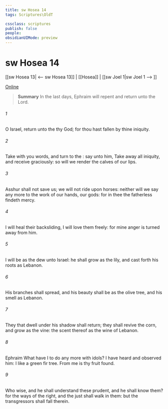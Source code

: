 ```yaml
---
title: sw Hosea 14
tags: Scriptures\OldT

cssclass: scriptures
publish: false
people:
obsidianUIMode: preview
---
```


# sw Hosea 14
[[sw Hosea 13| <-- sw Hosea 13]] | [[Hosea]] | [[sw Joel 1|sw Joel 1 --> ]]

[Online](https://churchofjesuschrist.org/study/scriptures/ot/hosea/14?lang=eng)

> __Summary__
In the last days, Ephraim will repent and return unto the Lord.

###### 1 
O Israel, return unto the  thy God; for thou hast fallen by thine iniquity.

###### 2 
Take with you words, and turn to the : say unto him, Take away all iniquity, and receive  graciously: so will we render the calves of our lips.

###### 3 
Asshur shall not save us; we will not ride upon horses: neither will we say any more to the work of our hands,  our gods: for in thee the fatherless findeth mercy.

###### 4 
I will heal their backsliding, I will love them freely: for mine anger is turned away from him.

###### 5 
I will be as the dew unto Israel: he shall grow as the lily, and cast forth his roots as Lebanon.

###### 6 
His branches shall spread, and his beauty shall be as the olive tree, and his smell as Lebanon.

###### 7 
They that dwell under his shadow shall return; they shall revive  the corn, and grow as the vine: the scent thereof  as the wine of Lebanon.

###### 8 
Ephraim  What have I to do any more with idols? I have heard  and observed him: I  like a green fir tree. From me is thy fruit found.

###### 9 
Who  wise, and he shall understand these  prudent, and he shall know them? for the ways of the   right, and the just shall walk in them: but the transgressors shall fall therein.

